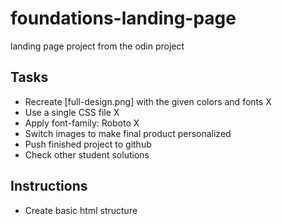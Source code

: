 # foundations-landing-page

landing page project from the odin project

## Tasks

-   Recreate [full-design.png] with the given colors and fonts X
-   Use a single CSS file X
-   Apply font-family: Roboto X
-   Switch images to make final product personalized
-   Push finished project to github
-   Check other student solutions

## Instructions

-   Create basic html structure
